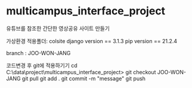 # multicampus_interface_project

유튜브를 참조한 간단한 영상공유 사이트 만들기

가상환경 적용폴더: colsite
django version == 3.1.3
pip version == 21.2.4

branch : JOO-WON-JANG

코드변경 후 git에 적용하기기
cd C:\data\project\multicampus_interface_project>
git checkout JOO-WON-JANG
git pull
git add .
git commit -m "message"
git push
